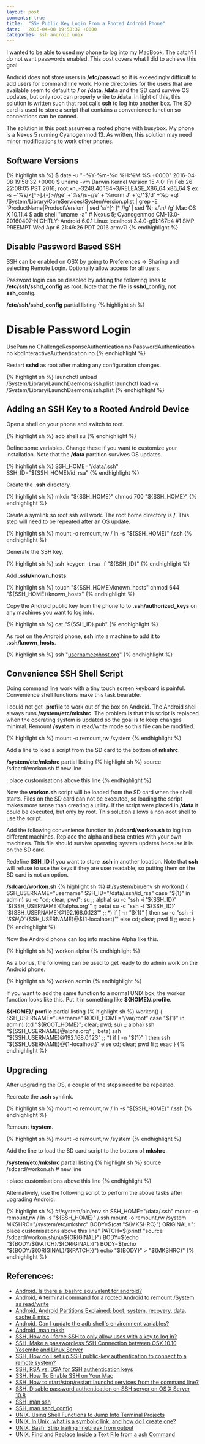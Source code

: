 ```yaml
---
layout: post
comments: true
title:  "SSH Public Key Login From a Rooted Android Phone"
date:   2016-04-08 19:58:32 +0000
categories: ssh android unix
---
```

I wanted to be able to used my phone to log into my MacBook.
The catch?  I do not want passwords enabled.
This post covers what I did to achieve this goal.

Android does not store users in **/etc/passwd** so it is
exceedingly difficult to add users for command line work.
Home directories for the users that are available seem to default to **/** or **/data**.
**/data** and the SD card survive OS updates, but only root can properly write to **/data**.
In light of this, this solution is written such that root calls **ssh** to log into another box.
The SD card is used to store a script that contains a convenience function so connections can be canned.

The solution in this post assumes a rooted phone with busybox.
My phone is a Nexus 5 running Cyanogenmod 13.
As written, this solution may need minor modifications to work other phones.

## Software Versions

{% highlight sh %}
$ date -u "+%Y-%m-%d %H:%M:%S +0000"
2016-04-08 19:58:32 +0000
$ uname -vm
Darwin Kernel Version 15.4.0: Fri Feb 26 22:08:05 PST 2016; root:xnu-3248.40.184~3/RELEASE_X86_64 x86_64
$ ex -s +'%s/<[^>].\{-}>//ge' +'%s/\s\+//e' +'%norm J' +'g/^$/d' +%p +q! /System/Library/CoreServices/SystemVersion.plist | grep -E 'ProductName|ProductVersion' | sed 's/^[^ ]* //g' | sed 'N; s/\n/ /g'
Mac OS X 10.11.4
$ adb shell "uname -a" # Nexus 5; Cyanogenmod CM-13.0-20160407-NIGHTLY; Android 6.0.1
Linux localhost 3.4.0-g9b167b4 #1 SMP PREEMPT Wed Apr 6 21:49:26 PDT 2016 armv7l
{% endhighlight %}

## Disable Password Based SSH

SSH can be enabled on OSX by going to Preferences → Sharing and selecting Remote Login.
Optionally allow access for all users.

Password login can be disabled by adding the following lines to **/etc/ssh/sshd_config** as root.
Note that the file is **sshd**_config, not **ssh**_config.

**/etc/ssh/sshd_config** partial listing
{% highlight sh %}
# Disable Password Login
UsePam no
ChallengeResponseAuthentication no
PasswordAuthentication no
kbdInteractiveAuthentication no
{% endhighlight %}

Restart **sshd** as root after making any configuration changes.

{% highlight sh %}
launchctl unload  /System/Library/LaunchDaemons/ssh.plist
launchctl load -w /System/Library/LaunchDaemons/ssh.plist
{% endhighlight %}

## Adding an SSH Key to a Rooted Android Device

Open a shell on your phone and switch to root.

{% highlight sh %}
adb shell
su
{% endhighlight %}

Define some variables.
Change these if you want to customize your installation.
Note that the **/data** partition survives OS updates.

{% highlight sh %}
SSH_HOME="/data/.ssh"
SSH_ID="${SSH_HOME}/id_rsa"
{% endhighlight %}

Create the **.ssh** directory.

{% highlight sh %}
mkdir "${SSH_HOME}"
chmod 700 "${SSH_HOME}"
{% endhighlight %}

Create a symlink so root ssh will work.
The root home directory is **/**.
This step will need to be repeated after an OS update.

{% highlight sh %}
mount -o remount,rw /
ln -s "${SSH_HOME}" /.ssh
{% endhighlight %}

Generate the SSH key.

{% highlight sh %}
ssh-keygen -t rsa -f "${SSH_ID}"
{% endhighlight %}

Add **.ssh/known_hosts**.

{% highlight sh %}
touch "${SSH_HOME}/known_hosts"
chmod 644 "${SSH_HOME}/known_hosts"
{% endhighlight %}

Copy the Android public key from the phone to to
**.ssh/authorized_keys** on any machines you want to log into.

{% highlight sh %}
cat "${SSH_ID}.pub" 
{% endhighlight %}

As root on the Android phone, **ssh** into a machine to add it to **.ssh/known_hosts**.

{% highlight sh %}
ssh "username@host.org"
{% endhighlight %}

## Convenience SSH Shell Script

Doing command line work with a tiny touch screen keyboard is painful.
Convenience shell functions make this task bearable.

I could not get **.profile** to work out of the box on Android.
The Android shell always runs **/system/etc/mkshrc**.
The problem is that this script is replaced when the
operating system is updated so the goal is to keep changes minimal.
Remount **/system** in read/write mode so this file can be modified.

{% highlight sh %}
mount -o remount,rw /system
{% endhighlight %}

Add a line to load a script from the SD card to the bottom of **mkshrc**.

**/system/etc/mkshrc** partial listing
{% highlight sh %}
source /sdcard/workon.sh # new line

: place customisations above this line
{% endhighlight %}

Now the **workon.sh** script will be loaded from the SD card when the shell starts.
Files on the SD card can not be executed, so loading the script makes more sense than creating a utility.
If the script were placed in **/data** it could be executed, but only by root.
This solution allows a non-root shell to use the script.

Add the following convenience function to **/sdcard/workon.sh** to log into different machines.
Replace the alpha and beta entries with your own machines.
This file should survive operating system updates because it is on the SD card.

Redefine **SSH_ID** if you want to store **.ssh** in another location.
Note that **ssh** will refuse to use the keys if they are user readable,
so putting them on the SD card is not an option.

**/sdcard/workon.sh**
{% highlight sh %}
#!/system/bin/env sh
workon() {
  SSH_USERNAME="username"
  SSH_ID="/data/.ssh/id_rsa"
  case "${1}" in
    admin)
      su -c "cd; clear; pwd"; su
      ;;
    alpha)
      su -c "ssh -i '${SSH_ID}' '${SSH_USERNAME}@alpha.org'"
      ;;
    beta)
      su -c "ssh -i '${SSH_ID}' '${SSH_USERNAME}@192.168.0.123'"
      ;;
    *)
      if [ -n "${1}" ]
      then
        su -c "ssh -i '${SSH_ID}' '${SSH_USERNAME}@${1-localhost}'"
      else
        cd; clear; pwd
      fi
      ;;
  esac
}
{% endhighlight %}

Now the Android phone can log into machine Alpha like this.

{% highlight sh %}
workon alpha
{% endhighlight %}

As a bonus, the following can be used to get ready to do admin work on the Android phone.

{% highlight sh %}
workon admin
{% endhighlight %}

If you want to add the same function to a normal UNIX box, the workon function looks like this.
Put it in something like **${HOME}/.profile**.

**${HOME}/.profile** partial listing
{% highlight sh %}
workon() {
  SSH_USERNAME="username"
  ROOT_HOME="/var/root"
  case "${1}" in
    admin)
      (cd "${ROOT_HOME}"; clear; pwd; su)
      ;;
    alpha)
      ssh "${SSH_USERNAME}@alpha.org"
      ;;
    beta)
      ssh "${SSH_USERNAME}@192.168.0.123"
      ;;
    *)
      if [ -n "${1}" ]
      then
        ssh "${SSH_USERNAME}@{1-localhost}"
      else
        cd; clear; pwd
      fi
      ;;
  esac
}
{% endhighlight %}

## Upgrading

After upgrading the OS, a couple of the steps need to be repeated.

Recreate the **.ssh** symlink.

{% highlight sh %}
mount -o remount,rw /
ln -s "${SSH_HOME}" /.ssh
{% endhighlight %}

Remount **/system**.

{% highlight sh %}
mount -o remount,rw /system
{% endhighlight %}

Add the line to load the SD card script to the bottom of **mkshrc**.

**/system/etc/mkshrc** partial listing
{% highlight sh %}
source /sdcard/workon.sh # new line

: place customisations above this line
{% endhighlight %}

Alternatively, use the following script to perform the
above tasks after upgrading Android.

{% highlight sh %}
#!/system/bin/env sh
SSH_HOME="/data/.ssh"
mount -o remount,rw /
ln -s "${SSH_HOME}" /.ssh
mount -o remount,rw /system
MKSHRC="/system/etc/mkshrc"
BODY=$(cat "${MKSHRC}")
ORIGINAL=": place customisations above this line"
PATCH=$(printf "source /sdcard/workon.sh\n\n${ORIGINAL}")
BODY=$(echo "${BODY/${PATCH}/${ORIGINAL}}")
BODY=$(echo "${BODY/${ORIGINAL}/${PATCH}}")
echo "${BODY}" > "${MKSHRC}"
{% endhighlight %}

## References:
- [Android, Is there a .bashrc equivalent for android?][android-profile]
- [Android, A terminal command for a rooted Android to remount /System as read/write][android-remount]
- [Android, Android Partitions Explained: boot, system, recovery, data, cache & misc][android-partitions]
- [Android, Can I update the adb shell's environment variables?][android-mkshrc]
- [Android, man mksh][android-man-mksh]
- [SSH, How do I force SSH to only allow uses with a key to log in?][ssh-force-key]
- [SSH, Make a passwordless SSH Connection between OSX 10.10 Yosemite and Linux Server][ssh-key-connection]
- [SSH, How do I set up SSH public-key authentication to connect to a remote system?][ssh-keygen]
- [SSH, RSA vs. DSA for SSH authentication keys][ssh-rsa]
- [SSH, How To Enable SSH on Your Mac][ssh-osx]
- [SSH, How to start/stop/restart launchd services from the command line?][ssh-osx-restart]
- [SSH, Disable password authentication on SSH server on OS X Server 10.8][ssh-osx-disable]
- [SSH, man ssh][ssh-man]
- [SSH, man sshd_config][sshd_config-man]
- [UNIX, Using Shell Functions to Jump Into Terminal Projects][unix-workon]
- [UNIX, In Unix, what is a symbolic link, and how do I create one?][unix-symlink]
- [UNIX, Bash: Strip trailing linebreak from output][unix-newline]
- [UNIX, Find and Replace Inside a Text File from a ash Command][unix-replace]

[android-profile]: http://forum.xda-developers.com/showthread.php?t=514470
[android-remount]: http://stackoverflow.com/questions/5467881/a-terminal-command-for-a-rooted-android-to-remount-system-as-read-write
[android-partitions]: http://www.addictivetips.com/mobile/android-partitions-explained-boot-system-recovery-data-cache-misc/
[android-mkshrc]: http://android.stackexchange.com/questions/53389/can-i-update-the-adb-shells-environment-variables
[android-man-mksh]: https://www.mirbsd.org/htman/i386/man1/false.htm
[ssh-force-key]: http://askubuntu.com/questions/346857/how-do-i-force-ssh-to-only-allow-uses-with-a-key-to-log-in
[ssh-key-connection]: https://coolestguidesontheplanet.com/make-passwordless-ssh-connection-osx-10-9-mavericks-linux/
[ssh-keygen]: https://kb.iu.edu/d/aews
[ssh-rsa]: http://security.stackexchange.com/questions/5096/rsa-vs-dsa-for-ssh-authentication-keys
[ssh-osx]: http://www.techradar.com/us/how-to/computing/apple/how-to-enable-ssh-on-your-mac-1305644
[ssh-osx-restart]: http://serverfault.com/questions/194832/how-to-start-stop-restart-launchd-services-from-the-command-line
[ssh-osx-disable]: http://apple.stackexchange.com/questions/84523/disable-password-authentication-on-ssh-server-on-os-x-server-10-8
[ssh-man]: https://www.freebsd.org/cgi/man.cgi?query=ssh&sektion=1
[sshd_config-man]: https://developer.apple.com/library/mac/documentation/Darwin/Reference/ManPages/man5/sshd_config.5.html
[unix-workon]: https://sgeos.github.io/unix/sh/2016/03/17/using-shell-functions-to-jump-into-terminal-projects.html
[unix-symlink]: https://kb.iu.edu/d/abbe
[unix-newline]: http://stackoverflow.com/questions/12524308/bash-strip-trailing-linebreak-from-output
[unix-replace]: http://stackoverflow.com/questions/16974797/find-and-replace-inside-a-text-file-from-a-ash-command

